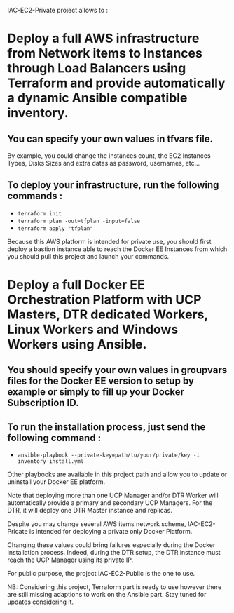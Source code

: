 IAC-EC2-Private project allows to :

# Deploy a full AWS infrastructure from Network items to Instances through Load Balancers using Terraform and provide automatically a dynamic Ansible compatible inventory.

## You can specify your own values in tfvars file.

By example, you could change the instances count, the EC2 Instances Types, Disks Sizes and extra datas as password, usernames, etc...

## To deploy your infrastructure, run the following commands :

- ```terraform init```
- ```terraform plan -out=tfplan -input=false```
- ```terraform apply "tfplan"```

Because this AWS platform is intended for private use, you should first deploy a bastion instance able to reach the Docker EE Instances from which you should pull this project and launch your commands.  

# Deploy a full Docker EE Orchestration Platform with UCP Masters, DTR dedicated Workers, Linux Workers and Windows Workers using Ansible.

## You should specify your own values in groupvars files for the Docker EE version to setup by example or simply to fill up your Docker Subscription ID.
## To run the installation process, just send the following command :

- ```ansible-playbook --private-key=path/to/your/private/key -i inventory install.yml```

Other playbooks are available in this project path and allow you to update or uninstall your Docker EE platform.

Note that deploying more than one UCP Manager and/or DTR Worker will automatically provide a primary and secondary UCP Managers. For the DTR, it will deploy one DTR Master instance and replicas. 

Despite you may change several AWS items network scheme, IAC-EC2-Pricate is intended for deploying a private only Docker Platform.

Changing these values could bring failures especially during the Docker Installation process.
Indeed, during the DTR setup, the DTR instance must reach the UCP Manager using its private IP.

For public purpose, the project IAC-EC2-Public is the one to use.

NB: Considering this project, Terraform part is ready to use however there are still missing adaptions to work on the Ansible part. Stay tuned for updates considering it.
